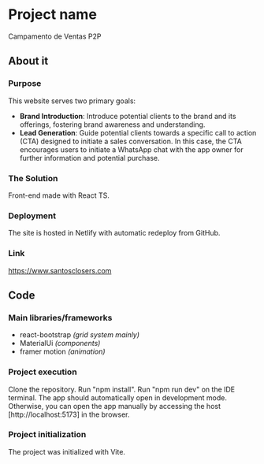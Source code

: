 # Project name
Campamento de Ventas P2P

## About it

### Purpose

This website serves two primary goals:

- **Brand Introduction**: Introduce potential clients to the brand and its offerings, fostering brand awareness and understanding.
- **Lead Generation**: Guide potential clients towards a specific call to action (CTA) designed to initiate a sales conversation. In this case, the CTA encourages users to initiate a WhatsApp chat with the app owner for further information and potential purchase.

### The Solution

Front-end made with React TS.

### Deployment
The site is hosted in Netlify with automatic redeploy from GitHub.

### Link
https://www.santosclosers.com



## Code

### Main libraries/frameworks
- react-bootstrap _(grid system mainly)_
- MaterialUi _(components)_
- framer motion _(animation)_

### Project execution
Clone the repository. Run "npm install". Run "npm run dev" on the IDE terminal. The app should automatically open in development mode. Otherwise, you can open the app manually by accessing the host [http://localhost:5173] in the browser.

### Project initialization
The project was initialized with Vite.

